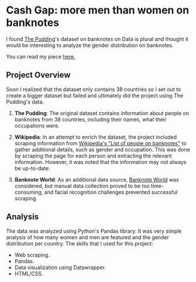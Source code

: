 # Cash Gap: more men than women on banknotes

I found [The Pudding](https://github.com/the-pudding/banknotes)'s dataset on banknotes on Data is plural and thought it would be interesting to analyze the gender distribution on banknotes. 

You can read my piece [here.](https://somaiyahhafeez.github.io/banknotes/)

## Project Overview

Soon I realized that the dataset only contains 38 countries so I set out to create a bigger dataset but failed and ultimately did the project using The Pudding's data. 

1. **The Pudding**: The original dataset contains information about people on banknotes from 38 countries, including their names, what their occupations were.
   
2. **Wikipedia**: In an attempt to enrich the dataset, the project included scraping information from [Wikipedia's "List of people on banknotes"](https://en.wikipedia.org/wiki/List_of_people_on_banknotes) to gather additional details, such as gender and occupation. This was done by scraping the page for each person and extracting the relevant information. However, it was noted that the information may not always be up-to-date.

3. **Banknote World**: As an additional data source, [Banknote World](https://www.banknoteworld.com/banknotes/Banknotes-by-Country/) was considered, but manual data collection proved to be too time-consuming, and facial recognition challenges prevented successful scraping.

## Analysis

The data was analyzed using Python's Pandas library. It was very simple analysis of how many women and men are featured and the gender distribution per country. 
The skills that I used for this project:
- Web scraping.
- Pandas.
- Data visualization using Datawrapper.
- HTML/CSS.


 
